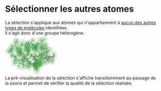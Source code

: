 # Sélectionner les autres atomes
La sélection s'applique aux atomes qui n'appartiennent à [aucun des autres types de molécules](lexicon-autre) identifiées.  
Il s'agit donc d'une groupe hétérogène.   
![Sélection](static/img/select.png)   
La pré-visualisation de la sélection s'affiche transitoirement au passage de la souris et permet de vérifier la qualité de la sélection réalisée.